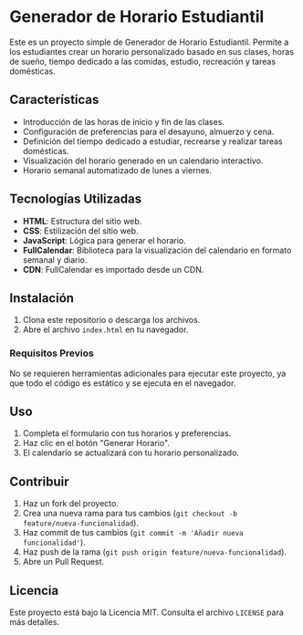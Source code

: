# Generador de Horario Estudiantil

Este es un proyecto simple de Generador de Horario Estudiantil. Permite a los estudiantes crear un horario personalizado basado en sus clases, horas de sueño, tiempo dedicado a las comidas, estudio, recreación y tareas domésticas. 

## Características

- Introducción de las horas de inicio y fin de las clases.
- Configuración de preferencias para el desayuno, almuerzo y cena.
- Definición del tiempo dedicado a estudiar, recrearse y realizar tareas domésticas.
- Visualización del horario generado en un calendario interactivo.
- Horario semanal automatizado de lunes a viernes.

## Tecnologías Utilizadas

- **HTML**: Estructura del sitio web.
- **CSS**: Estilización del sitio web.
- **JavaScript**: Lógica para generar el horario.
- **FullCalendar**: Biblioteca para la visualización del calendario en formato semanal y diario.
- **CDN**: FullCalendar es importado desde un CDN.

## Instalación

1. Clona este repositorio o descarga los archivos.
2. Abre el archivo `index.html` en tu navegador.

### Requisitos Previos

No se requieren herramientas adicionales para ejecutar este proyecto, ya que todo el código es estático y se ejecuta en el navegador.

## Uso

1. Completa el formulario con tus horarios y preferencias.
2. Haz clic en el botón "Generar Horario".
3. El calendario se actualizará con tu horario personalizado.

## Contribuir

1. Haz un fork del proyecto.
2. Crea una nueva rama para tus cambios (`git checkout -b feature/nueva-funcionalidad`).
3. Haz commit de tus cambios (`git commit -m 'Añadir nueva funcionalidad'`).
4. Haz push de la rama (`git push origin feature/nueva-funcionalidad`).
5. Abre un Pull Request.

## Licencia

Este proyecto está bajo la Licencia MIT. Consulta el archivo `LICENSE` para más detalles.
